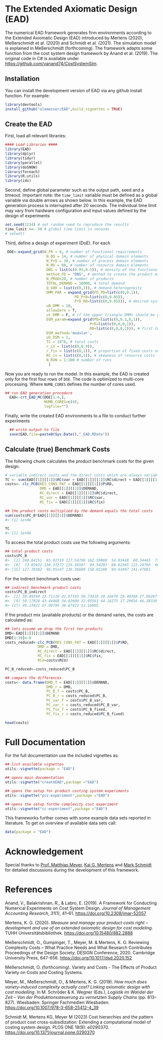
<!-- README.md is generated from README.Rmd. Please edit that file -->

# The Extended Axiomatic Design (EAD)

<!-- badges: start -->
<!-- badges: end -->

The numerical EAD framework generates firm environments according to the
Extended Axiomatic Design (EAD) introduced by Mertens (2020),
Meßerschmidt et al. (2020) and Schmidt et al. (2021). The simulation
model is explained in Meßerschmidt (forthcoming). The framework adapts
some function from the cost system design framework by Anand et
al. (2019). The original code in C# is available under
<https://github.com/vanand74/CostSystemSim>.

## Installation

You can install the development version of EAD via any github install
function. For example:

``` r
library(devtools)
install_github("olemesser/EAD",build_vignettes = TRUE)
```

## Create the EAD

First, load all relevant libraries:

``` r
#### Load Libraries ####
library(EAD)
library(dplyr)
library(tidyr)
library(parallel)
library(doSNOW)
library(foreach)
library(R.utils)
library(ids)
```

Second, define global parameter such as the output path, seed and a
timeout. Important note: the `time_limit` variable must be defined as a
global variable via double arrows as shown below. In this example, the
EAD generation process is interrupted after 20 seconds. The individual
time limit may vary from hardware configuration and input values defined
by the design of experiments

``` r
set.seed(1234) # set random seed to reproduce the results
time_limit <<- 50 # global time limit in seconds
# setwd()
```

Third, define a design of experiment (DoE). For each

``` r
 DOE<-expand_grid(N_FR = 8, # number of functional requirements
                   N_DD = 14, # number of physical domain elements
                   N_PrD = 30, # number of process domain elements
                   N_RD = 60, # number of resource domain elements
                   DNS = list(c(0.05,0.5)), # density of the functional product mix
                   method_FD = "DNS", # method to create the product mix
                   N_PROD=20, # number of products
                   TOTAL_DEMAND = 10000, # total demand
                   Q_VAR = list(c(0,3)), # demand heterogeneity
                   DMM_PAR = expand_grid(FD_PD=list(c(0,0.1)),
                                PD_PrD=list(c(0,0.05)),
                                PrD_RD=list(c(0,0.05))), # desired system design complexity
                   uB_DMM = 10,
                   allowZero = T,
                   ut_DMM = F, # if the upper triangle DMMs should be generated too (DMM_FD_PrD,DMM_FD_RD,DMM_PD_RD)
                   DSM_param=expand_grid(PD=list(c(0,0.1,0,1)),
                                       PrD=list(c(0,0,0,1)),
                                       RD=list(c(0,0,0,1))), # first two entries refer to the density of the DSMs and the second pair to the cv if the DSM_method='modular' is used.
                   DSM_method='modular',
                   ub_DSM = 1,
                   TC = 10^6, # total costs
                   r_in = list(c(0,0.9)),
                   r_fix = list(c(0,1)), # proportion of fixed costs on total costs
                   RC_cv = list(c(0,1)), # skewness of resource costs
                   N_RUN = 1:100 # number of runs
                    )
```

Now you are ready to run the model. In this example, the EAD is created
only for the first four rows of `DOE`. The code is optimized to
multi-core processing. Where `NUMB_CORES` defines the number of cores
used.

``` r
## run EAD generation procedure
  EAD<-crt_EAD_MC(DOE[1:4,],
                  NUMB_CORES=c(4),
                  logfile="")
```

Finally, write the created EAD environments to a file to conduct further
experiments

``` r
  ## write output to file
  save(EAD,file=paste0(Sys.Date(),"_EAD.RData"))
```

## Calculate (true) Benchmark Costs

The following chunk calculates the product benchmark costs for the given
design.

``` r
# variable indirect costs and the direct costs which are always variable are summed up
TC <- sum(EAD[[1]][[1]]$RC$var + EAD[[1]][[1]]$RC$direct + EAD[[1]][[1]]$RC$fix)
costs<- clc_PCB(RES_CONS_PAT = EAD[[1]][[1]]$P$RD,
                DMD = EAD[[1]][[1]]$DEMAND,
                RC_direct = EAD[[1]][[1]]$RC$direct,
                RC_var = EAD[[1]][[1]]$RC$var,
                RC_fix = EAD[[1]][[1]]$RC$fix)

## the product costs multiplied by the demand equals the total costs
sum(costs$PC_B*EAD[[1]][[1]]$DEMAND)
#> [1] 1e+06

TC
#> [1] 1e+06
```

To access the total product costs use the following arguments:

``` r
## total product costs
costs$PC_B
#>  [1] 160.64151  65.92719 117.54790 162.59060  54.93448  80.34445  77.24532
#>  [8]  73.65922 138.37272 119.16597  94.54203  88.62365 122.10705  46.86105
#> [15] 127.78382  98.95147 136.36680 158.02280  84.63497 141.47681
```

For the indirect benchmark costs use:

``` r
## indirect benchmark product costs
costs$PC_B_indirect
#>  [1] 58.49344 23.71110 42.97193 58.73410 20.16870 29.40368 27.89207 26.62506
#>  [9] 50.17020 43.44468 34.02600 32.05563 44.16275 17.29656 46.28339 36.30717
#> [17] 49.13422 57.09794 30.87422 51.16805
```

If the product mix (available products) or the demand varies, the costs
are calculated as:

``` r
## lets assume we drop the first ten products 
DMD<-EAD[[1]][[1]]$DEMAND
DMD[1:10]<-0
costs_reduced<-clc_PCB(RES_CONS_PAT = EAD[[1]][[1]]$P$RD,
               DMD = DMD,
               RC_direct = EAD[[1]][[1]]$RC$direct,
               RC_fix = EAD[[1]][[1]]$RC$fix,
               RCU=costs$RCU)

PC_B_reduced<-costs_reduced$PC_B

## compare the differences
costs<- data.frame(DMD_f = EAD[[1]][[1]]$DEMAND,
                   DMD_r = DMD,
                   PC_B_f = costs$PC_B,
                   PC_B_r = costs_reduced$PC_B,
                   PC_var_f = costs$PC_B_var,
                   PC_var_r = costs_reduced$PC_B_var,
                   PC_fix_f = costs$PC_B_fixed,
                   PC_fix_r = costs_reduced$PC_B_fixed)

head(costs)
```

# Full Documentation

For the full documentation use the included vignettes as:

``` r
## list available vignettes
utils::vignette(package = "EAD")

## opens main documentation
utils::vignette("createEAD",package ="EAD")

## opens the setup for product costing system experiments
utils::vignette("pcs-experiment",package ="EAD")

## opens the setup forthe complexity cost experiment
utils::vignette("cc-experiment",package ="EAD")
```

This frameworks further comes with some example data sets reported in
literature. To get on overview of available data sets call:

``` r
data(package = "EAD")
```

# Acknowledgement

Special thanks to [Prof. Matthias
Meyer](https://www.researchgate.net/profile/Matthias-Meyer-12 "Visit on Research Gate"),
[Kai G.
Mertens](https://www.researchgate.net/profile/Kai-G-Mertens "Visit on Research Gate")
and [Mark
Schmidt](https://www.researchgate.net/profile/Mark-Schmidt-19 "Visit on Research Gate")
for detailed discussions during the development of this framework.

# References

Anand, V., Balakrishnan, R., & Labro, E. (2019). A Framework for
Conducting Numerical Experiments on Cost System Design. *Journal of
Management Accounting Research*, *31*(1), 41–61.
<https://doi.org/10.2308/jmar-52057>

Mertens, K. G. (2020). *Measure and manage your product costs right –
development and use of an extended axiomatic design for cost modeling.*
TUHH Universitätsbibliothek. <https://doi.org/10.15480/882.2888>

Meßerschmidt, O., Gumpinger, T., Meyer, M. & Mertens, K. G. Reviewing
Complexity Costs – What Practice Needs and What Research Contributes
Proceedings of the Design Society: DESIGN Conference, 2020. Cambridge
University Press, 647-656. <https://doi.org/10.1017/dsd.2020.152>

Meßerschmidt, O. (forthcoming). Variety and Costs - The Effects of
Product Variety on Costs and Costing Systems.

Meyer, M., Meßerschmidt, O., & Mertens, K. G. (2019). *How much does
variety-induced complexity actually cost? Linking axiomatic design with
cost modelling*. In M. Schröder & K. Wegner (Eds.), *Logistik im Wandel
der Zeit – Von der Produktionssteuerung zu vernetzten Supply Chains*
(pp. 813–827). Wiesbaden: Springer Fachmedien Wiesbaden.
<https://doi.org/10.1007/978-3-658-25412-4_39>

Schmidt M, Mertens KG, Meyer M (2023) Cost hierarchies and the pattern
of product cost cross-subsidization: Extending a computational model of
costing system design. PLOS ONE 18(9): e0290370.
<https://doi.org/10.1371/journal.pone.0290370>
